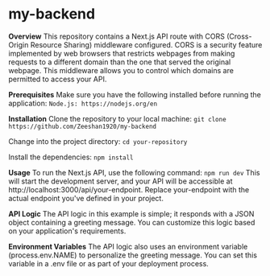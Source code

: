 # my-backend
**Overview**
This repository contains a Next.js API route with CORS (Cross-Origin Resource Sharing) middleware configured. CORS is a security feature implemented 
by web browsers that restricts webpages from making requests to a different domain than the one that served the original webpage. This middleware allows 
you to control which domains are permitted to access your API.

**Prerequisites**
Make sure you have the following installed before running the application:
```Node.js: https://nodejs.org/en```

**Installation**
Clone the repository to your local machine:
```git clone https://github.com/Zeeshan1920/my-backend```

Change into the project directory:
```cd your-repository```

Install the dependencies:
```npm install```


**Usage**
To run the Next.js API, use the following command:
```npm run dev```
This will start the development server, and your API will be accessible at http://localhost:3000/api/your-endpoint. Replace your-endpoint with the actual 
endpoint you've defined in your project.


**API Logic**
The API logic in this example is simple; it responds with a JSON object containing a greeting message. You can customize this logic based on your application's requirements.

**Environment Variables**
The API logic also uses an environment variable (process.env.NAME) to personalize the greeting message. You can set this variable in a .env file or as part of your deployment process.
